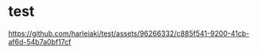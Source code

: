 # test





https://github.com/harleiaki/test/assets/96266332/c885f541-9200-41cb-af6d-54b7a0bf17cf

